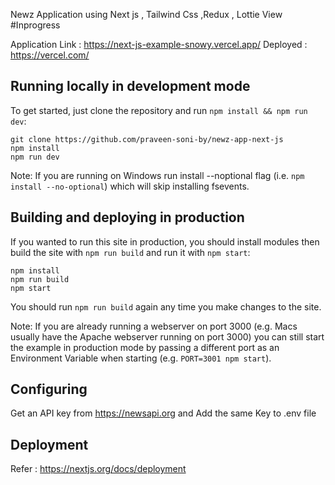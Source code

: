 Newz Application using Next js , Tailwind Css ,Redux , Lottie View  #Inprogress

Application Link : https://next-js-example-snowy.vercel.app/
Deployed  : https://vercel.com/
## Running locally in development mode

To get started, just clone the repository and run `npm install && npm run dev`:

    git clone https://github.com/praveen-soni-by/newz-app-next-js
    npm install
    npm run dev

Note: If you are running on Windows run install --noptional flag (i.e. `npm install --no-optional`) which will skip installing fsevents.

## Building and deploying in production

If you wanted to run this site in production, you should install modules then build the site with `npm run build` and run it with `npm start`:

    npm install
    npm run build
    npm start

You should run `npm run build` again any time you make changes to the site.

Note: If you are already running a webserver on port 3000 (e.g. Macs usually have the Apache webserver running on port 3000) you can still start the example in production mode by passing a different port as an Environment Variable when starting (e.g. `PORT=3001 npm start`).

## Configuring

Get an API key from  https://newsapi.org and Add the same Key to .env file


## Deployment

Refer : https://nextjs.org/docs/deployment

